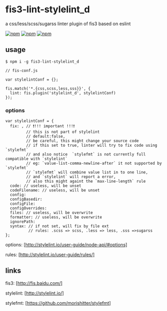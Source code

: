 # fis3-lint-stylelint_d
a css/less/scss/sugarss linter plugin of fis3 based on eslint

[![npm](https://img.shields.io/npm/v/fis3-lint-stylelint_d.svg?style=flat-square)](https://www.npmjs.com/package/fis3-lint-stylelint_d) 
[![npm](https://img.shields.io/npm/dt/fis3-lint-stylelint_d.svg?style=flat-square)](https://www.npmjs.com/package/fis3-lint-stylelint_d) 
[![npm](https://img.shields.io/npm/dm/fis3-lint-stylelint_d.svg?style=flat-square)](https://www.npmjs.com/package/fis3-lint-stylelint_d)

## usage

    $ npm i -g fis3-lint-stylelint_d

```
// fis-conf.js

var stylelintConf = {}; 

fis.match('*.{css,scss,less,sss}}', {
  lint: fis.plugin('stylelint_d', stylelintConf)
});
```

### options

```
var stylelintConf = {
  fix: , // ❗!!! important !!!❗
         // this is not part of stylelint
         // default:false,
         // be careful, this might change your source code
         // if this set to true, linter will try to fix code using `stylefmt` 
         // and also notice  `stylefmt` is not currently full compatible with `stylelint`
         // eg: `value-list-comma-newline-after` it not supported by `stylefmt`
         // `stylefmt` will combine value list in to one line,
         // and `stylelint` will report a error, 
         // also this might againt the `max-line-length` rule
  code: // useless, will be unset
  codeFilename: // useless, will be unset
  config: 
  configBasedir: 
  configFile:
  configOverrides: 
  files: // useless, will be overwrite
  formatter: // useless, will be overwrite
  ignorePath:
  syntax: // if not set, will fix by file ext 
          // rules: .scss => scss, .less => less, .sss =>sugarss
}; 
```
options: [http://stylelint.io/user-guide/node-api/#options]

rules: [http://stylelint.io/user-guide/rules/]

## links
fis3: [http://fis.baidu.com/]

stylelint: [http://stylelint.io/]

stylefmt: [https://github.com/morishitter/stylefmt]
